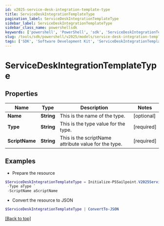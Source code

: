 ```yaml
---
id: v2025-service-desk-integration-template-type
title: ServiceDeskIntegrationTemplateType
pagination_label: ServiceDeskIntegrationTemplateType
sidebar_label: ServiceDeskIntegrationTemplateType
sidebar_class_name: powershellsdk
keywords: ['powershell', 'PowerShell', 'sdk', 'ServiceDeskIntegrationTemplateType', 'V2025ServiceDeskIntegrationTemplateType'] 
slug: /tools/sdk/powershell/v2025/models/service-desk-integration-template-type
tags: ['SDK', 'Software Development Kit', 'ServiceDeskIntegrationTemplateType', 'V2025ServiceDeskIntegrationTemplateType']
---
```



# ServiceDeskIntegrationTemplateType

## Properties

Name | Type | Description | Notes
------------ | ------------- | ------------- | -------------
**Name** | **String** | This is the name of the type. | [optional] 
**Type** | **String** | This is the type value for the type. | [required]
**ScriptName** | **String** | This is the scriptName attribute value for the type. | [required]

## Examples

- Prepare the resource
```powershell
$ServiceDeskIntegrationTemplateType = Initialize-PSSailpoint.V2025ServiceDeskIntegrationTemplateType  -Name aName `
 -Type aType `
 -ScriptName aScriptName
```

- Convert the resource to JSON
```powershell
$ServiceDeskIntegrationTemplateType | ConvertTo-JSON
```


[[Back to top]](#) 

